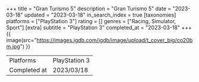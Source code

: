 +++
title = "Gran Turismo 5"
description = "Gran Turismo 5"
date = "2023-03-18"
updated = "2023-03-18"
in_search_index = true
[taxonomies]
platforms = ["PlayStation 3"]
rating = []
genres = ["Racing, Simulator, Sport"]
[extra]
subtitle = "PlayStation 3"
completed_at = "2023-03-18"
+++
{{ image(src="https://images.igdb.com/igdb/image/upload/t_cover_big/co20bm.jpg") }}

|              |            |
| ------------ | ---------- |
| Platforms    | PlayStation 3 |
| Completed at | 2023/03/18 |

